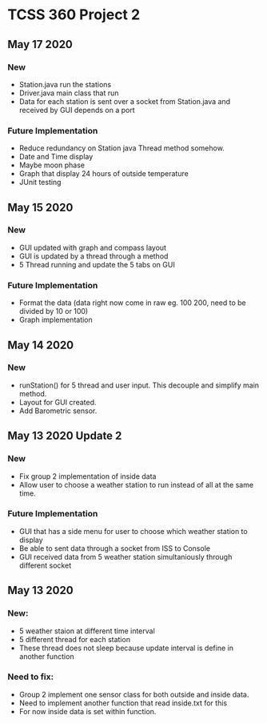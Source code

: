 # TCSS 360 Project 2

## May 17 2020

### New
* Station.java run the stations
* Driver.java main class that run
* Data for each station is sent over a socket from Station.java and received by GUI depends on a port

### Future Implementation
* Reduce redundancy on Station java Thread method somehow.
* Date and Time display
* Maybe moon phase
* Graph that display 24 hours of outside temperature
* JUnit testing

## May 15 2020

### New
* GUI updated with graph and compass layout
* GUI is updated by a thread through a method
* 5 Thread running and update the 5 tabs on GUI

### Future Implementation
* Format the data (data right now come in raw eg. 100 200, need to be divided by 10 or 100)
* Graph implementation

## May 14 2020

### New
* runStation() for 5 thread and user input. This decouple and simplify main method.
* Layout for GUI created.
* Add Barometric sensor.

## May 13 2020 Update 2

### New
* Fix group 2 implementation of inside data
* Allow user to choose a weather station to run instead of all at the same time.

### Future Implementation
* GUI that has a side menu for user to choose which weather station to display
* Be able to sent data through a socket from ISS to Console
* GUI received data from 5 weather station simultaniously through different socket

## May 13 2020

### New:
* 5 weather staion at different time interval
* 5 different thread for each station
* These thread does not sleep because update interval is define in another function

### Need to fix:
* Group 2 implement one sensor class for both outside and inside data.
* Need to implement another function that read inside.txt for this
* For now inside data is set within function.
